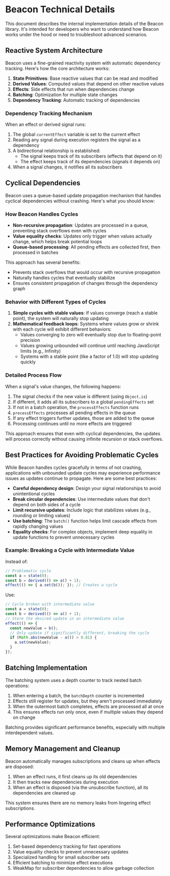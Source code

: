 # Beacon Technical Details

This document describes the internal implementation details of the Beacon library. It's intended for developers who want to understand how Beacon works under the hood or need to troubleshoot advanced scenarios.

## Reactive System Architecture

Beacon uses a fine-grained reactivity system with automatic dependency tracking. Here's how the core architecture works:

1. **State Primitives**: Base reactive values that can be read and modified
2. **Derived Values**: Computed values that depend on other reactive values
3. **Effects**: Side effects that run when dependencies change
4. **Batching**: Optimization for multiple state changes
5. **Dependency Tracking**: Automatic tracking of dependencies

### Dependency Tracking Mechanism

When an effect or derived signal runs:

1. The global `currentEffect` variable is set to the current effect
2. Reading any signal during execution registers the signal as a dependency
3. A bidirectional relationship is established:
   - The signal keeps track of its subscribers (effects that depend on it)
   - The effect keeps track of its dependencies (signals it depends on)
4. When a signal changes, it notifies all its subscribers

## Cyclical Dependencies

Beacon uses a queue-based update propagation mechanism that handles cyclical dependencies without crashing. Here's what you should know:

### How Beacon Handles Cycles

- **Non-recursive propagation**: Updates are processed in a queue, preventing stack overflows even with cycles
- **Value equality checks**: Updates only trigger when values actually change, which helps break potential loops
- **Queue-based processing**: All pending effects are collected first, then processed in batches

This approach has several benefits:
- Prevents stack overflows that would occur with recursive propagation
- Naturally handles cycles that eventually stabilize
- Ensures consistent propagation of changes through the dependency graph

### Behavior with Different Types of Cycles

1. **Simple cycles with stable values**: If values converge (reach a stable point), the system will naturally stop updating
2. **Mathematical feedback loops**: Systems where values grow or shrink with each cycle will exhibit different behaviors:
   - Values converging to zero will eventually stop due to floating-point precision
   - Values growing unbounded will continue until reaching JavaScript limits (e.g., Infinity)
   - Systems with a stable point (like a factor of 1.0) will stop updating quickly

### Detailed Process Flow

When a signal's value changes, the following happens:

1. The signal checks if the new value is different (using `Object.is`)
2. If different, it adds all its subscribers to a global `pendingEffects` set
3. If not in a batch operation, the `processEffects` function runs
4. `processEffects` processes all pending effects in the queue
5. If any effect triggers further updates, those are added to the queue
6. Processing continues until no more effects are triggered

This approach ensures that even with cyclical dependencies, the updates will process correctly without causing infinite recursion or stack overflows.

## Best Practices for Avoiding Problematic Cycles

While Beacon handles cycles gracefully in terms of not crashing, applications with unbounded update cycles may experience performance issues as updates continue to propagate. Here are some best practices:

- **Careful dependency design**: Design your signal relationships to avoid unintentional cycles
- **Break circular dependencies**: Use intermediate values that don't depend on both sides of a cycle
- **Limit recursive updates**: Include logic that stabilizes values (e.g., rounding or limiting values)
- **Use batching**: The `batch()` function helps limit cascade effects from rapidly changing values
- **Equality checks**: For complex objects, implement deep equality in update functions to prevent unnecessary cycles

### Example: Breaking a Cycle with Intermediate Value

Instead of:
```typescript
// Problematic cycle
const a = state(0);
const b = derived(() => a() + 1);
effect(() => { a.set(b()); }); // Creates a cycle
```

Use:
```typescript
// Cycle broken with intermediate value
const a = state(0);
const b = derived(() => a() + 1);
// Store the desired update in an intermediate value
effect(() => {
  const newValue = b();
  // Only update if significantly different, breaking the cycle
  if (Math.abs(newValue - a()) > 0.01) {
    a.set(newValue);
  }
});
```

## Batching Implementation

The batching system uses a depth counter to track nested batch operations:

1. When entering a batch, the `batchDepth` counter is incremented
2. Effects still register for updates, but they aren't processed immediately
3. When the outermost batch completes, effects are processed all at once
4. This ensures effects run only once, even if multiple values they depend on change

Batching provides significant performance benefits, especially with multiple interdependent values.

## Memory Management and Cleanup

Beacon automatically manages subscriptions and cleans up when effects are disposed:

1. When an effect runs, it first cleans up its old dependencies
2. It then tracks new dependencies during execution
3. When an effect is disposed (via the unsubscribe function), all its dependencies are cleaned up

This system ensures there are no memory leaks from lingering effect subscriptions.

## Performance Optimizations

Several optimizations make Beacon efficient:

1. Set-based dependency tracking for fast operations
2. Value equality checks to prevent unnecessary updates
3. Specialized handling for small subscriber sets
4. Efficient batching to minimize effect executions
5. WeakMap for subscriber dependencies to allow garbage collection

<!-- Links collection -->
